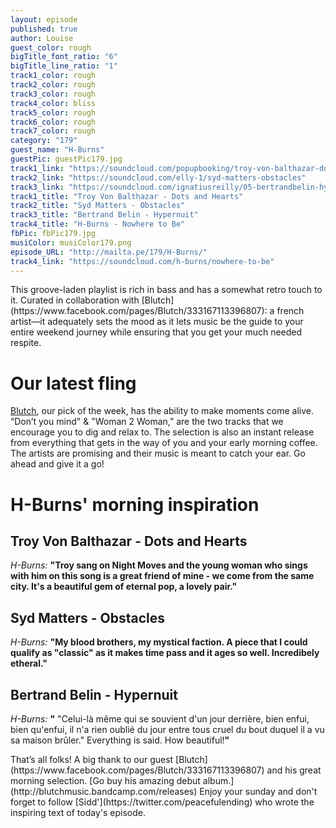 ```yaml
---
layout: episode
published: true
author: Louise
guest_color: rough
bigTitle_font_ratio: "6"
bigTitle_line_ratio: "1"
track1_color: rough
track2_color: rough
track3_color: rough
track4_color: bliss
track5_color: rough
track6_color: rough
track7_color: rough
category: "179"
guest_name: "H-Burns"
guestPic: guestPic179.jpg
track1_link: "https://soundcloud.com/popupbooking/troy-von-balthazar-dots-and-hearts"
track2_link: "https://soundcloud.com/elly-1/syd-matters-obstacles"
track3_link: "https://soundcloud.com/ignatiusreilly/05-bertrandbelin-hypernuit"
track1_title: "Troy Von Balthazar - Dots and Hearts"
track2_title: "Syd Matters - Obstacles"
track3_title: "Bertrand Belin - Hypernuit"
track4_title: "H-Burns - Nowhere to Be"
fbPic: fbPic179.jpg
musiColor: musiColor179.png
episode_URL: "http://mailta.pe/179/H-Burns/"
track4_link: "https://soundcloud.com/h-burns/nowhere-to-be"
---
```


<p id="introduction">This groove-laden playlist is rich in bass and has a somewhat retro touch to it. Curated in collaboration with [Blutch](https://www.facebook.com/pages/Blutch/333167113396807): a french artist—it adequately sets the mood as it lets music be the guide to your entire weekend journey while ensuring that you get your much needed respite.</p>

# Our latest fling

[Blutch](https://www.facebook.com/pages/Blutch/333167113396807), our pick of the week, has the ability to make moments come alive. “Don’t you mind" & "Woman 2 Woman,” are the two tracks that we encourage you to dig and relax to.  The selection is also an instant release from everything that gets in the way of you and your early morning coffee.  The artists are promising and their music is meant to catch your ear. Go ahead and give it a go!


# H-Burns' morning inspiration
 
## Troy Von Balthazar - Dots and Hearts
_H-Burns:_ **"**Troy sang on Night Moves and the young woman who sings with him on this song is a great friend of mine - we come from the same city. It's a beautiful gem of eternal pop, a lovely pair.**"**
 
## Syd Matters - Obstacles
_H-Burns:_ **"**My blood brothers, my mystical faction. A piece that I could qualify as "classic" as it makes time pass and it ages so well. Incredibely etheral.**"**
 
## Bertrand Belin - Hypernuit
_H-Burns:_ **"** "Celui-là même qui se souvient d'un jour derrière, bien enfui, bien qu'enfui, il n'a rien oublié du jour entre tous cruel du bout duquel il a vu sa maison brûler." Everything is said. How beautiful!**"** 
 
<p id="outroduction">
That’s all folks! A big thank to our guest [Blutch](https://www.facebook.com/pages/Blutch/333167113396807) and his great morning selection. [Go buy his amazing debut album.](http://blutchmusic.bandcamp.com/releases) Enjoy your sunday and don't forget to follow [Sidd'](https://twitter.com/peacefulending) who wrote the inspiring text of today's episode.
</p>